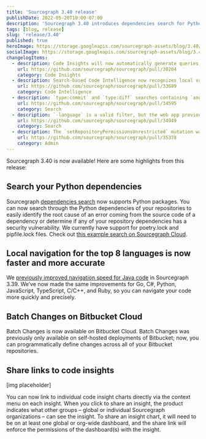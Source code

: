 ```yaml
---
title: 'Sourcegraph 3.40 release'
publishDate: 2022-05-20T10:00-07:00
description: 'Sourcegraph 3.40 introduces dependencies search for Python, faster local navigation for several languages, Batch Changes for Bitbucket Cloud, and direct sharing for individual code insights.'
tags: [blog, release]
slug: 'release/3.40'
published: true
heroImage: https://storage.googleapis.com/sourcegraph-assets/blog/3.40/sourcegraph-3-40-release.png
socialImage: https://storage.googleapis.com/sourcegraph-assets/blog/3.40/sourcegraph-3-40-release.png
changelogItems:
  - description: Code Insights will now automatically generate queries with a default value of `fork:no` and `archived:no` if these fields are not specified by the user. This removes the need to manually add these fields to have consistent behavior from historical to non-historical results.
    url: https://github.com/sourcegraph/sourcegraph/pull/30204
    category: Code Insights
  - description: Search-based Code Intelligence now recognizes local variables in Python, Java, JavaScript, TypeScript, C/C++, C#, Go, and Ruby. This provides a better code navigation experience out-of-the-box. 
    url: https://github.com/sourcegraph/sourcegraph/pull/33689
    category: Code Intelligence
  - description: `type:commit` and `type:diff` searches containing `and`, `or`, and `not` queries have been optimized, and now return results significantly faster.
    url: https://github.com/sourcegraph/sourcegraph/pull/34595
    category: Search
  - description: `-language` is a valid filter, but the web app previously displayed it as invalid. This bug has been fixed to reflect it as valid.
    url: https://github.com/sourcegraph/sourcegraph/pull/34949
    category: Search
  - description: The `setRepositoryPermissionsUnrestricted` mutation was added, which allows you to explicitly mark a repo as available to all Sourcegraph users.
    url: https://github.com/sourcegraph/sourcegraph/pull/35378
    category: Admin
---
```


Sourcegraph 3.40 is now available! Here are some highlights from this release:

## Search your Python dependencies

Sourcegraph [dependencies search](https://docs.sourcegraph.com/code_search/how-to/dependencies_search) now supports Python packages. You can now search through the Python dependencies of your repositories to easily identify the root cause of an error coming from the source code of a dependency or determine if any of your repository dependencies has a security vulnerability. We currently have support for poetry.lock and pipfile.lock files. Check out [this example search on Sourcegraph Cloud](https://sourcegraph.com/search?q=context:global+repo:deps%28%5Egithub%5C.com/textualize/rich%24%29+&patternType=literal).

## Local navigation for the top 8 languages is now faster and more accurate

We [previously improved navigation speed for Java code](https://about.sourcegraph.com/blog/release/3.39/#Local-navigation-for-Java-code-is-now-faster-and-more-accurate) in Sourcegraph 3.39. We’ve now made the same improvements for Go, C#, Python, JavaScript, TypeScript, C/C++, and Ruby, so you can navigate your code more quickly and precisely.

## Batch Changes on Bitbucket Cloud

Batch Changes is now available on Bitbucket Cloud. Batch Changes was previously only available on self-hosted deployments of Bitbucket; now, you can programmatically define changes across all of your Bitbucket repositories.

## Share links to code insights

[img placeholder]

You can now link to individual code insight charts directly via the context menu on each insight. When you click to share an insight, the product indicates what other groups – global or individual Sourcegraph organizations – can see the insight. To share an insight chart, it will need to be on at least one global or org-wide dashboard, and the share link will enforce the permissions of the dashboard(s) with the insight.
